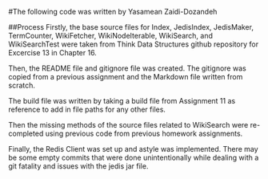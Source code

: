 
#The following code was written by Yasamean Zaidi-Dozandeh

##Process
Firstly, the base source files for Index, JedisIndex, JedisMaker, TermCounter, WikiFetcher, WikiNodeIterable, WikiSearch,
and WikiSearchTest were taken from Think Data Structures github repository for Excercise 13 in Chapter 16. 

Then, the README file and gitignore file was created. The gitignore was copied from a previous assignment and the Markdown file 
written from scratch. 

The build file was written by taking a build file from Assignment 11 as reference to add in file paths for any other files. 

Then the missing methods of the source files related to WikiSearch were re-completed using previous code from previous homework assignments. 

Finally, the Redis Client was set up and astyle was implemented. There may be some empty commits that were done unintentionally while dealing with a git fatality and issues with the jedis jar file. 


